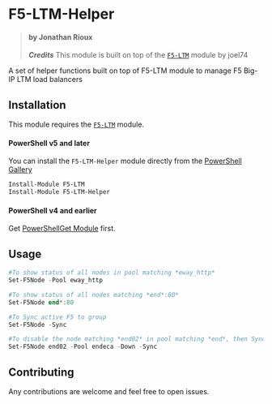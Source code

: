 # F5-LTM-Helper
> #### by Jonathan Rioux
> ***Credits*** This module is built on top of the [`F5-LTM`](https://github.com/joel74/POSH-LTM-Rest) module by joel74

A set of helper functions built on top of F5-LTM module to manage F5 Big-IP LTM load balancers

Installation
-
This module requires the [`F5-LTM`](https://github.com/joel74/POSH-LTM-Rest) module.
#### PowerShell v5 and later
You can install the `F5-LTM-Helper` module directly from the [PowerShell Gallery](https://www.powershellgallery.com/packages/PowerDP)
```PowerShell
Install-Module F5-LTM
Install-Module F5-LTM-Helper
```

#### PowerShell v4 and earlier
Get [PowerShellGet Module](https://docs.microsoft.com/en-us/powershell/gallery/psget/get_psget_module) first.

Usage
-
```PowerShell
#To show status of all nodes in pool matching *eway_http*
Set-F5Node -Pool eway_http

#To show status of all nodes matching *end*:80*
Set-F5Node end*:80

#To Sync active F5 to group
Set-F5Node -Sync

#To disable the node matching *end02* in pool matching *end*, then Sync to group
Set-F5Node end02 -Pool endeca -Down -Sync
```

Contributing
-
Any contributions are welcome and feel free to open issues.
